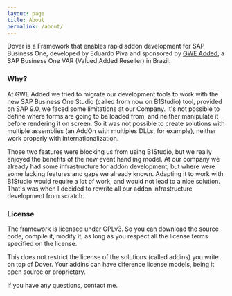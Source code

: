 ```yaml
---
layout: page
title: About
permalink: /about/
---
```


Dover is a Framework that enables rapid addon development for SAP Business One, developed by Eduardo Piva and sponsored by [GWE Added](http://www.gweadded.com.br), a SAP Business One VAR (Valued Added Reseller) in Brazil.

### Why?

At GWE Added we tried to migrate our development tools to work with the new SAP Business One Studio (called from now on B1Studio) tool, provided on SAP 9.0, we faced some limitations at our Company. It's not possible to define where forms are going to be loaded from, and neither manipulate it before rendering it on screen. So it was not possible to create solutions with multiple assemblies (an AddOn with multiples DLLs, for example), neither work properly with internationalization.

Those two features were blocking us from using B1Studio, but we really enjoyed the benefits of the new event handling model. At our company we already had some infrastructure for addon development, but where were some lacking features and gaps we already known. Adapting it to work with B1Studio would require a lot of work, and would not lead to a nice solution. That's was when I decided to rewrite all our addon infrastructure development from scratch.

### License

The framework is licensed under GPLv3. So you can download the source code, compile it, modify it, as long as you respect all the license terms specified on the license.

This does not restrict the license of the solutions (called addins) you write on top of Dover. Your addins can have diference license models, being it open source or proprietary. 

If you have any questions, contact me.
